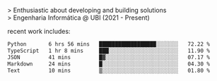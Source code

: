 
<!--<img width="1415" height="100" alt="blu" src="https://github.com/rdsilva01/rdsilva01/assets/101207588/deb060e5-d035-4f09-b511-e3f50605b207">-->

\> Enthusiastic about developing and building solutions <br>
\> Engenharia Informática @ UBI (2021 - Present)

<!-- <a href="https://www.rodrigosilva.live/">personal website</a> 🏁 -->

<!-- ![](https://komarev.com/ghpvc/?username=rdsilva01) -->

recent work includes:
<!--START_SECTION:waka-->

```txt
Python       6 hrs 56 mins   ██████████████████░░░░░░░   72.22 %
TypeScript   1 hr 8 mins     ███░░░░░░░░░░░░░░░░░░░░░░   11.90 %
JSON         41 mins         █▓░░░░░░░░░░░░░░░░░░░░░░░   07.17 %
Markdown     24 mins         █░░░░░░░░░░░░░░░░░░░░░░░░   04.30 %
Text         10 mins         ▒░░░░░░░░░░░░░░░░░░░░░░░░   01.80 %
```

<!--END_SECTION:waka-->

